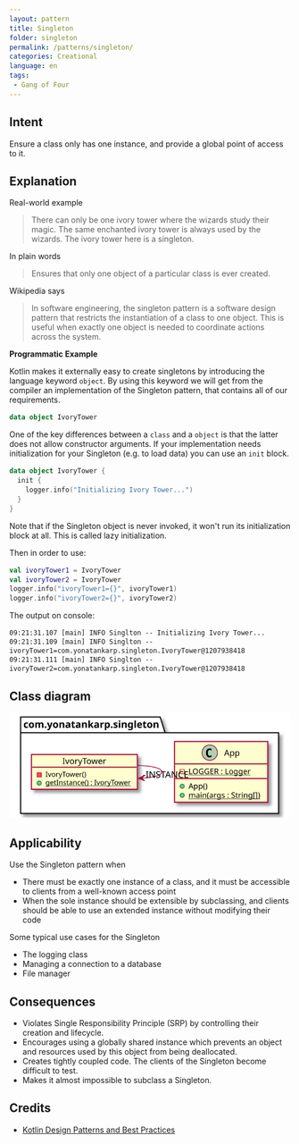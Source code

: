 ```yaml
---
layout: pattern
title: Singleton
folder: singleton
permalink: /patterns/singleton/
categories: Creational
language: en
tags:
 - Gang of Four
---
```


## Intent

Ensure a class only has one instance, and provide a global point of access to
it.

## Explanation

Real-world example

> There can only be one ivory tower where the wizards study their magic. The
> same enchanted ivory tower is always used by the wizards. The ivory tower
> here is a singleton.

In plain words

> Ensures that only one object of a particular class is ever created.

Wikipedia says

> In software engineering, the singleton pattern is a software design pattern
> that restricts the instantiation of a class to one object. This is useful
> when exactly one object is needed to coordinate actions across the system.

**Programmatic Example**

Kotlin makes it externally easy to create singletons by introducing the language
keyword `object`. By using this keyword we will get from the compiler an 
implementation of the Singleton pattern, that contains all of our requirements.

```kotlin
data object IvoryTower
```

One of the key differences between a `class` and a `object` is that the latter
does not allow constructor arguments. If your implementation needs
initialization for your Singleton (e.g. to load data) you can use an `init`
block.

```kotlin
data object IvoryTower {
  init {
    logger.info("Initializing Ivory Tower...")
  }
}
```

Note that if the Singleton object is never invoked, it won't run its
initialization block at all. This is called lazy initialization.

Then in order to use:

```kotlin
val ivoryTower1 = IvoryTower
val ivoryTower2 = IvoryTower
logger.info("ivoryTower1={}", ivoryTower1)
logger.info("ivoryTower2={}", ivoryTower2)
```

The output on console:

```console
09:21:31.107 [main] INFO Singlton -- Initializing Ivory Tower...
09:21:31.109 [main] INFO Singlton -- ivoryTower1=com.yonatankarp.singleton.IvoryTower@1207938418
09:21:31.111 [main] INFO Singlton -- ivoryTower2=com.yonatankarp.singleton.IvoryTower@1207938418
```

## Class diagram

![Singleton pattern class diagram](./etc/singleton.svg "Singleton pattern class diagram")

## Applicability

Use the Singleton pattern when

* There must be exactly one instance of a class, and it must be accessible to
  clients from a well-known access point
* When the sole instance should be extensible by subclassing, and clients should
  be able to use an extended instance without modifying their code

Some typical use cases for the Singleton

* The logging class
* Managing a connection to a database
* File manager

## Consequences

* Violates Single Responsibility Principle (SRP) by controlling their creation
  and lifecycle.
* Encourages using a globally shared instance which prevents an object and
  resources used by this object from being deallocated.
* Creates tightly coupled code. The clients of the Singleton become difficult
  to test.
* Makes it almost impossible to subclass a Singleton.

## Credits

* [Kotlin Design Patterns and Best Practices](https://www.amazon.de/Kotlin-Design-Patterns-Best-Practices/dp/1801815720/ref=sr_1_1?keywords=kotlin+design+patterns+and+best+practices&qid=1694244553&sprefix=kotlin+design%2Caps%2C101&sr=8-1)

